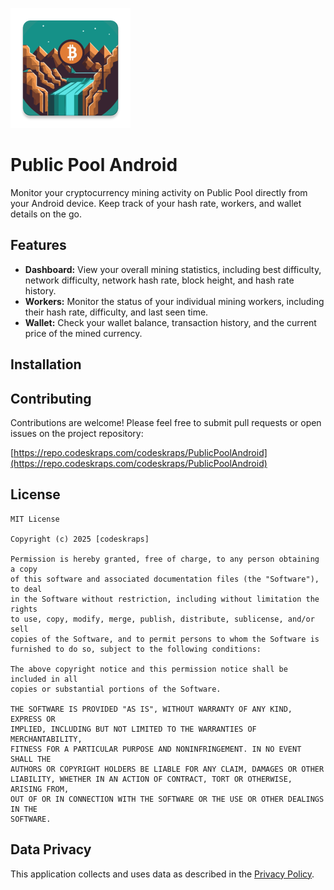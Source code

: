 ![logo](app/src/main/res/mipmap-xxxhdpi/ic_launcher.webp)

# Public Pool Android

Monitor your cryptocurrency mining activity on Public Pool directly from your Android device. Keep track of your hash rate, workers, and wallet details on the go.

## Features

*   **Dashboard:** View your overall mining statistics, including best difficulty, network difficulty, network hash rate, block height, and hash rate history.
*   **Workers:** Monitor the status of your individual mining workers, including their hash rate, difficulty, and last seen time.
*   **Wallet:** Check your wallet balance, transaction history, and the current price of the mined currency.

## Installation

## Contributing

Contributions are welcome! Please feel free to submit pull requests or open issues on the project repository:

[https://repo.codeskraps.com/codeskraps/PublicPoolAndroid](https://repo.codeskraps.com/codeskraps/PublicPoolAndroid)

## License

```
MIT License

Copyright (c) 2025 [codeskraps]

Permission is hereby granted, free of charge, to any person obtaining a copy
of this software and associated documentation files (the "Software"), to deal
in the Software without restriction, including without limitation the rights
to use, copy, modify, merge, publish, distribute, sublicense, and/or sell
copies of the Software, and to permit persons to whom the Software is
furnished to do so, subject to the following conditions:

The above copyright notice and this permission notice shall be included in all
copies or substantial portions of the Software.

THE SOFTWARE IS PROVIDED "AS IS", WITHOUT WARRANTY OF ANY KIND, EXPRESS OR
IMPLIED, INCLUDING BUT NOT LIMITED TO THE WARRANTIES OF MERCHANTABILITY,
FITNESS FOR A PARTICULAR PURPOSE AND NONINFRINGEMENT. IN NO EVENT SHALL THE
AUTHORS OR COPYRIGHT HOLDERS BE LIABLE FOR ANY CLAIM, DAMAGES OR OTHER
LIABILITY, WHETHER IN AN ACTION OF CONTRACT, TORT OR OTHERWISE, ARISING FROM,
OUT OF OR IN CONNECTION WITH THE SOFTWARE OR THE USE OR OTHER DEALINGS IN THE
SOFTWARE.
```

## Data Privacy

This application collects and uses data as described in the [Privacy Policy](privacy_policy.md). 